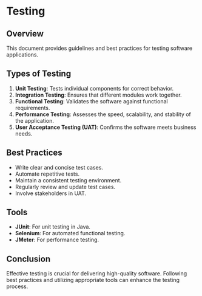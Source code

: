 # Testing

## Overview
This document provides guidelines and best practices for testing software applications.

## Types of Testing
1. **Unit Testing**: Tests individual components for correct behavior.
2. **Integration Testing**: Ensures that different modules work together.
3. **Functional Testing**: Validates the software against functional requirements.
4. **Performance Testing**: Assesses the speed, scalability, and stability of the application.
5. **User Acceptance Testing (UAT)**: Confirms the software meets business needs.

## Best Practices
- Write clear and concise test cases.
- Automate repetitive tests.
- Maintain a consistent testing environment.
- Regularly review and update test cases.
- Involve stakeholders in UAT.

## Tools
- **JUnit**: For unit testing in Java.
- **Selenium**: For automated functional testing.
- **JMeter**: For performance testing.

## Conclusion
Effective testing is crucial for delivering high-quality software. Following best practices and utilizing appropriate tools can enhance the testing process.